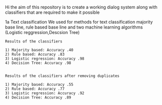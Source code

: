 Hi the aim of this repository is to create a working dialog system along with classifiers that are required to make it possible

1a Text classification
    We used for methods for text classification majority base line, rule based base line and two machine learning algorithms (Logistic reggression,Descsion Tree)

    Results of the classifiers

    1) Majority based: Accuracy .40
    2) Rule based: Accuracy .83
    3) Logistic regression: Accuracy .98
    4) Decision Tree: Accuracy .98 


    Results of the classifiers after removing duplicates

    1) Majority based: Accuracy .55
    2) Rule based: Accuracy .77
    3) Logistic regression: Accuracy .92
    4) Decision Tree: Accuracy .89 